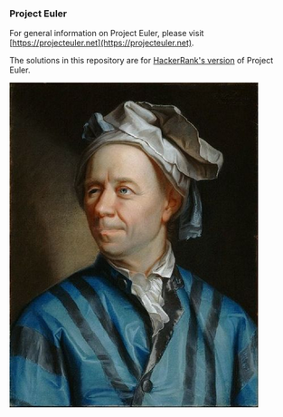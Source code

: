 ### Project Euler

For general information on Project Euler, please visit [https://projecteuler.net](https://projecteuler.net).

The solutions in this repository are for [HackerRank's version](https://www.hackerrank.com/contests/projecteuler/challenges) of Project Euler.

![Leonhard Euler](Leonhard_Euler.jpg)
